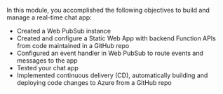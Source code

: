 In this module, you accomplished the following objectives to build and manage a real-time chat app:

- Created a Web PubSub instance
- Created and configure a Static Web App with backend Function APIs from code maintained in a GitHub repo
- Configured an event handler in Web PubSub to route events and messages to the app
- Tested your chat app
- Implemented continuous delivery (CD), automatically building and deploying code changes to Azure from a GitHub repo